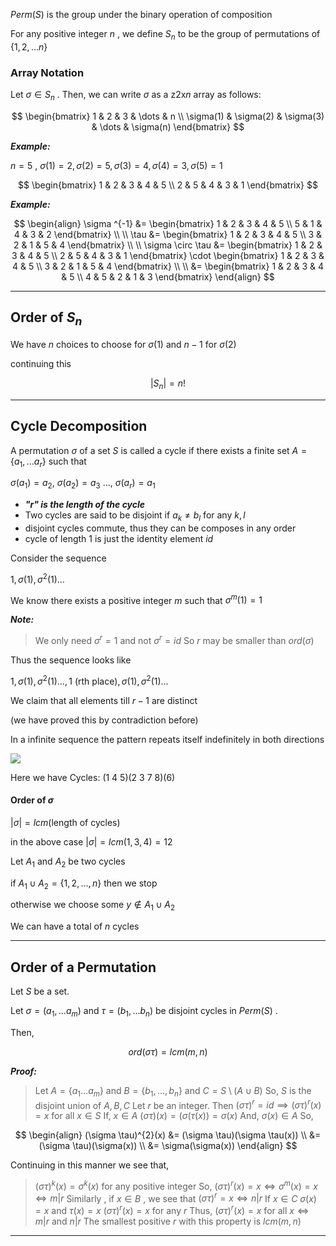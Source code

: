 $Perm(S)$ is the group under the binary operation of composition

For any positive integer $n$ , we define $S_{n}$ to be the group of permutations of $\{1, 2, \dots n \}$

### Array Notation

Let $\sigma \in S_{n}$ . Then, we can write $\sigma$ as a z$2$x$n$ array as follows:

$$
\begin{bmatrix}
1 & 2 & 3 & \dots & n  \\
\sigma(1) & \sigma(2) & \sigma(3) & \dots & \sigma(n)
\end{bmatrix}
$$

***Example:***

$n=5$ , $\sigma(1)=2 , \sigma(2) = 5 , \sigma(3) = 4, \sigma(4) = 3 , \sigma(5) = 1$

$$
\begin{bmatrix}
1 & 2 & 3 & 4 & 5 \\
2 & 5 & 4 & 3 & 1
\end{bmatrix}
$$

***Example:***

$$
\begin{align}
\sigma ^{-1} &=
\begin{bmatrix}
1  & 2 & 3  & 4  & 5 \\
5  &  1  & 4  &  3  & 2
\end{bmatrix} \\ \\
\tau &= 
\begin{bmatrix}
1  & 2  & 3  & 4  &  5 \\
3  & 2  & 1  & 5  & 4
\end{bmatrix} \\ \\
\sigma \circ \tau &=
\begin{bmatrix}
1  & 2  & 3  & 4  & 5 \\
2  & 5  & 4  & 3  & 1
\end{bmatrix}
\cdot
\begin{bmatrix}
1  & 2  & 3  & 4  & 5  \\
3  & 2  & 1  & 5  & 4
\end{bmatrix} \\ \\
&=
\begin{bmatrix}
1  & 2  & 3  & 4  & 5 \\
4  & 5  & 2  & 1  & 3
\end{bmatrix}
\end{align}
$$

----

## Order of $S_{n}$

We have $n$ choices to choose for $\sigma(1)$ and $n-1$ for $\sigma(2)$

continuing this

$$
|S_{n}| = n!
$$

---

## Cycle Decomposition

A permutation $\sigma$ of a set $S$ is called a cycle if there exists a finite set $A = \{ a_{1} , \dots a_{r} \}$ such that 

$\sigma(a_{1}) = a_{2} , \:\sigma(a_{2}) = a_{3} \:\dots , \:\sigma(a_{r}) = a_{1}$

- ***"$r$" is the length of the cycle***
- Two cycles are said to be disjoint if $a_{k} \neq b_{l}$  for any $k , l$
- disjoint cycles commute, thus they can be composes in any order
- cycle of length $1$ is just the identity element $id$

Consider the sequence 

$1, \sigma(1), \sigma^{2}(1) \dots$ 

We know there exists a positive integer $m$ such that $\sigma^{m}(1) = 1$

***Note:*** 

> We only need $\sigma^{r} =1$ 
> and not $\sigma^{r} = id$
> So $r$ may be smaller than $ord(\sigma)$

Thus the sequence looks like        

$1 , \sigma(1) , \sigma ^{2}(1) \dots , 1 \text{ (rth place)} , \sigma(1) , \sigma ^{2}(1) \dots$

We claim that all elements till $r-1$ are distinct

(we have proved this by contradiction before)

In a infinite sequence the pattern repeats itself indefinitely in both directions

![](https://i.imgur.com/XWPmmIo.png)

Here we have Cycles: $(1 \: 4 \: 5)(2 \: 3 \:7 \:8)(6)$

#### Order of $\sigma$

$|\sigma| = lcm(\text{length of cycles})$

in the above case $|\sigma| = lcm(1,3,4) = 12$

Let $A_{1}$ and $A_{2}$ be two cycles

if $A_{1} \cup A_{2} = \{ 1, 2,\dots ,n \}$ then we stop

otherwise we choose some $y \notin A_{1} \cup A_{2}$ 

We can have a total of $n$ cycles

---

## Order of a Permutation

Let $S$ be a set.

Let $\sigma = (a_{1} , \dots a_{m})$  and $\tau = (b_{1} , \dots b_{n})$  be disjoint cycles in $Perm(S)$ .

Then,

$$
ord(\sigma \tau) = lcm(m ,n)
$$

***Proof:***

> Let $A = \{ a_{1}\dots a_{m}\}$  and $B = \{b_{1},\dots , b_{n} \}$  and $C = S \setminus (A \cup B )$
> So, $S$ is the disjoint union of $A , B ,C$
> Let $r$ be an integer.
> Then
> 	$(\sigma \tau)^{r} = id \implies (\sigma \tau)^{r}(x) = x$     for all $x \in S$
> If, $x \in A$
> 	$(\sigma \tau)(x) = (\sigma (\tau(x)) = \sigma(x)$
> And,  $\sigma(x) \in A$
> So,

$$
\begin{align}
(\sigma \tau)^{2}(x) &= (\sigma \tau)(\sigma \tau(x)) \\
&=(\sigma \tau)(\sigma(x)) \\
&= \sigma(\sigma(x))
\end{align}
$$

  Continuing in this manner we see that,

>$(\sigma \tau)^{k}(x) = \sigma ^{k}(x)$
>for any positive integer 
>So, 
>	$(\sigma \tau)^{r}(x) = x \iff \sigma ^{m}(x) = x \iff m |r$
>Similarly , if $x \in B$ , we see that
>	$(\sigma \tau)^{r} = x \iff n |r$
>If $x \in C$
>	$\sigma(x) = x$  and  $\tau(x)=x$
>	$(\sigma \tau)^{r}(x)=x$       for any $r$
>Thus,
>	$(\sigma \tau)^{r}(x)=x$   for all $x \iff m|r$  and  $n|r$
>	The smallest positive $r$ with this property is $lcm(m,n)$

----

